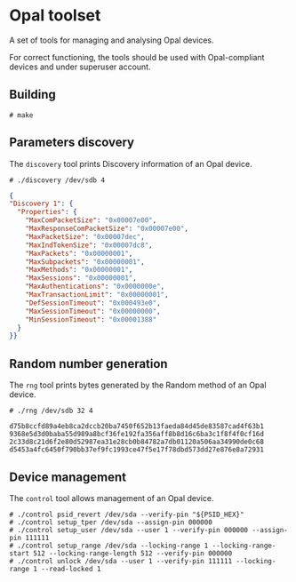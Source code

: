 # Opal toolset

A set of tools for managing and analysing Opal devices.

For correct functioning, the tools should be used with Opal-compliant devices and under superuser account.

## Building

```console
# make
```

## Parameters discovery

The `discovery` tool prints Discovery information of an Opal device.

```console
# ./discovery /dev/sdb 4
```
```json
{
"Discovery 1": {
  "Properties": {
    "MaxComPacketSize": "0x00007e00",
    "MaxResponseComPacketSize": "0x00007e00",
    "MaxPacketSize": "0x00007dec",
    "MaxIndTokenSize": "0x00007dc8",
    "MaxPackets": "0x00000001",
    "MaxSubpackets": "0x00000001",
    "MaxMethods": "0x00000001",
    "MaxSessions": "0x00000001",
    "MaxAuthentications": "0x0000000e",
    "MaxTransactionLimit": "0x00000001",
    "DefSessionTimeout": "0x000493e0",
    "MaxSessionTimeout": "0x00000000",
    "MinSessionTimeout": "0x00001388"
  }
}}
```

## Random number generation

The `rng` tool prints bytes generated by the Random method of an Opal device.

```console
# ./rng /dev/sdb 32 4
```
```console
d75b8ccfd89a4eb8ca2dccb20ba7450f652b13faeda84d45de83587cad4f63b1
9368e5d3d0baba55d989a8bcf36fe192fa356aff8b8d16c6ba3c1f8f4f0cf16d
2c33d8c21d6f2e80d52987ea31e28cb0b84782a7db01120a506aa34990de0c68
d5453a4fc6450f790bb37ef9fc1993ce47f5e17f78dbd573dd27e876e8a72931
```

## Device management

The `control` tool allows management of an Opal device.

```console
# ./control psid_revert /dev/sda --verify-pin "${PSID_HEX}"
# ./control setup_tper /dev/sda --assign-pin 000000
# ./control setup_user /dev/sda --user 1 --verify-pin 000000 --assign-pin 111111
# ./control setup_range /dev/sda --locking-range 1 --locking-range-start 512 --locking-range-length 512 --verify-pin 000000
# ./control unlock /dev/sda --user 1 --verify-pin 111111 --locking-range 1 --read-locked 1
```
